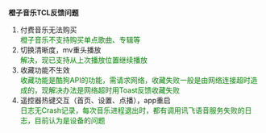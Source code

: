 **橙子音乐TCL反馈问题**
1. 付费音乐无法购买  
<font color = green>橙子音乐不支持购买单点歌曲、专辑等 </font>  
1. 切换清晰度，mv重头播放  
<font color = green>解决，现已支持从上次播放位置继续播放</font>   
1. 收藏功能不生效  
<font color = green>收藏功能是酷狗API的功能，需请求网络，收藏失败一般是由网络连接超时造成的，现解决办法是网络超时用Toast反馈收藏失败</font> 
1. 遥控器热键交互（首页、设置、点播），app重启  
<font color = green>日志无Crash记录，每次音乐进程退出时，都有调用讯飞语音服务失败的日志，目前认为是设备的问题</font>   